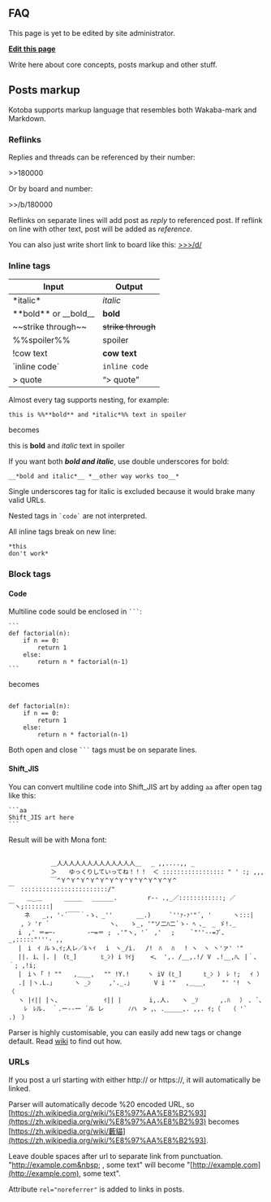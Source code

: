 ## FAQ

This page is yet to be edited by site administrator.

**[Edit this page](/manage/sitesettings#faq)**

Write here about core concepts, posts markup and other stuff.

## Posts markup

Kotoba supports markup language that resembles both Wakaba-mark and Markdown.

### Reflinks

Replies and threads can be referenced by their number:

<a class="reflink">&gt;&gt;180000</a>

Or by board and number:

<a class="reflink">&gt;&gt;/b/180000</a>

Reflinks on separate lines will add post as *reply* to referenced post. If reflink on line with other text, post will be added as *reference*.

You can also just write short link to board like this: <a href="/d" class="reflink">&gt;&gt;&gt;/d/</a>

### Inline tags

<table class="table">
  <thead>
    <tr>
      <th>Input</th>
      <th>Output</th>
    </tr>
  </thead>
  <tbody>
    <tr>
      <td>*italic*</td>
      <td>
        <em>italic</em>
      </td>
    </tr>
    <tr>
      <td>**bold** or __bold__</td>
      <td>
        <strong>bold</strong>
      </td>
    </tr>
    <tr>
      <td>~~strike through~~</td>
      <td>
        <del>strike through</del>
      </td>
    </tr>
    <tr>
      <td>%%spoiler%%</td>
      <td>
        <span class="spoiler">spoiler</span>
      </td>
    </tr>
    <tr>
      <td>!cow text</td>
      <td>
        <strong class="cow">cow text</strong>
      </td>
    </tr>
    <tr>
      <td>&#96;inline code&#96;</td>
      <td>
        <code>inline code</code>
      </td>
    </tr>
    <tr>
      <td>&gt; quote</td>
      <td>
        <q class="unkfunc quote">&gt; quote</q>
      </td>
    </tr>
  </tbody>
</table>

Almost every tag supports nesting, for example:
~~~
this is %%**bold** and *italic*%% text in spoiler
~~~

becomes

this is <span class="spoiler"><strong>bold</strong> and <em>italic</em></span> text in spoiler

If you want both <strong><em>bold and italic</em></strong>, use double underscores for bold:
~~~
__*bold and italic*__ *__other way works too__*
~~~

Single underscores tag for italic is excluded because it would brake many valid URLs.

Nested tags in <code>&#96;code&#96;</code> are not interpreted.

All inline tags break on new line:

~~~
*this
don't work*
~~~

### Block tags

#### Code

Multiline code sould be enclosed in <span><code>&#96;&#96;&#96;</code></span>:

~~~
```
def factorial(n):
    if n == 0:
        return 1
    else:
        return n * factorial(n-1)
```
~~~

becomes

<div>
<code class="code code-multiline">
def factorial(n):
    if n == 0:
        return 1
    else:
        return n * factorial(n-1)
</code>
</div>

Both open and close <span><code>&#96;&#96;&#96;</code></span> tags must be on separate lines.

#### Shift_JIS

You can convert multiline code into Shift_JIS art by adding `aa` after open tag like this:

~~~
```aa
Shift_JIS art here
```
~~~

Result will be with Mona font:

<div>
<code class="code code-aa">
　　　　　　　＿人人人人人人人人人人人人人＿　 _ ,,....,, _
　　　　　　　＞　　ゆっくりしていってね！！！　＜ ::::::::::::::::: " ' :; ,,,
　　　　　　　￣^Ｙ^Ｙ^Ｙ^Ｙ^Ｙ^Ｙ^Ｙ^Ｙ^Ｙ^Ｙ^Ｙ^Ｙ^￣　::::::::::::::::::::::::/"
　　　＿_＿　　　 _____　 ______.　　　　　r‐- .,_／::::::::::::; ／￣ヽ;:::::::|
　　 ネ　　_,, '-´￣￣｀-ゝ、_''　　　　__.)　　　`''ｧ-ｧ'"´, '　　　 ヽ:::|
　　, ﾝ 'r ´　　　　　　　　　　ヽ、　　ゝ_, '"ソ二ﾊ二`ゝ- ﾍ ､_　_ ゞ!._
　 i　,' ＝=─-　　　 　 -─=＝ ;　､'"ヽ, '´　,' 　; 　　`"''‐-=ﾌﾞ､_,:::::"'''- ,,
　 |　i　ｲ ルゝ､ｲ;人レ／ﾙヽｲ　 i　ヽ_/i.　 /!　ﾊ 　ﾊ　 ! ヽ　ヽ 丶'ァ' '"
　 ||. i、|. |　(ﾋ_]　　　　ﾋ_ﾝ) i ﾘｲj　　 <、 ',. /__,.!/ V　､!__,ﾊ､ |｀、｀; ,!i;
　 |　iヽ「 ! ""　　,＿__,　 "" !Y.!　　　ヽ iV (ﾋ_] 　　　ﾋ_ﾝ )　ﾚ !;　 ｲ ）
　 .| |ヽ.L.」　　　 ヽ _ﾝ　　　,'._.」　　　　V i '"　 ,＿__,　　 "' '!　ヽ　 （
　 ヽ |ｲ|| |ヽ､　　　　　　　 ｲ|| |　　　　 i,.人.　　ヽ _ｿ　　　 ,.ﾊ　 ）　､ `､
　 　ﾚ　ﾚル.　｀.ー--一 ´ル レ　　　　ﾉハ　> ,､ ._____,. ,,. ｲ;（　 （ '` .)　）
</code>
</div>

Parser is highly customisable, you can easily add new tags or change default.
Read [wiki](https://github.com/WagonOfDoubt/kotoba.js/wiki/Markup-language-customization) to find out how.


### URLs

If you post a url starting with either http:// or https://, it will automatically be linked.

Parser will automatically decode %20 encoded URL, so [https://zh.wikipedia.org/wiki/%E8%97%AA%E8%B2%93](https://zh.wikipedia.org/wiki/%E8%97%AA%E8%B2%93) becomes [https://zh.wikipedia.org/wiki/藪貓](https://zh.wikipedia.org/wiki/%E8%97%AA%E8%B2%93).

Leave double spaces after url to separate link from punctuation.
"http://example.com&nbsp;&nbsp;, some text" will become "[http://example.com](http://example.com), some text".

Attribute `rel="noreferrer"` is added to links in posts.
